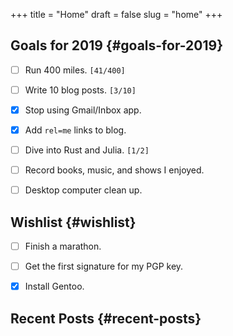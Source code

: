 +++
title = "Home"
draft = false
slug = "home"
+++

## Goals for 2019 {#goals-for-2019}

-   [ ] Run 400 miles. <code>[41/400]</code>
-   [ ] Write 10 blog posts. <code>[3/10]</code>
-   [X] Stop using Gmail/Inbox app.
-   [X] Add `rel=me` links to blog.
-   [ ] Dive into Rust and Julia. <code>[1/2]</code>
-   [ ] Record books, music, and shows I enjoyed.
-   [ ] Desktop computer clean up.


## Wishlist {#wishlist}

-   [ ] Finish a marathon.
-   [ ] Get the first signature for my PGP key.
-   [X] Install Gentoo.


## Recent Posts {#recent-posts}

